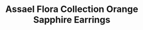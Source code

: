 ---
title: Assael Flora Collection Orange Sapphire Earrings
description: 'Abstracted, dimensional Pave petals fan towards a perfect Akoya Pearl center in these striking statement earrings.'
specs: '8.10 mm Akoya Cultured Pearls with 10.67 carats of Orange Sapphires, set in 18K Yellow Gold and Titanium.'
images:
  - image_path: /uploads/assael-flora-collection-orange-sapphire-earrings.png
_category:
order_number: 7
categories:
  - earrings
---